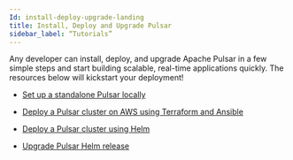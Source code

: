 ```yaml
---
Id: install-deploy-upgrade-landing
title: Install, Deploy and Upgrade Pulsar
sidebar_label: “Tutorials”
---
```



Any developer can install, deploy, and upgrade Apache Pulsar in a few simple steps and start building scalable, real-time applications quickly. The resources below will kickstart your deployment!

- [Set up a standalone Pulsar locally](getting-started-standalone.md)

- [Deploy a Pulsar cluster on AWS using Terraform and Ansible](deploy-aws.md)

- [Deploy a Pulsar cluster using Helm](helm-deploy.md)

- [Upgrade Pulsar Helm release](helm-upgrade.md)







